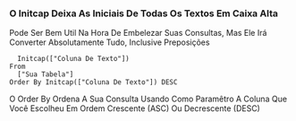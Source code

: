 ### O Initcap Deixa As Iniciais De Todas Os Textos Em Caixa Alta
Pode Ser Bem Util Na Hora De Embelezar Suas Consultas, Mas Ele Irá Converter Absolutamente Tudo, Inclusive Preposições

```Select
  Initcap(["Coluna De Texto"])
From 
  ["Sua Tabela"]
Order By Initcap(["Coluna De Texto"]) DESC
```
O Order By Ordena A Sua Consulta Usando Como Paramêtro A Coluna Que Você Escolheu Em Ordem Crescente (ASC) Ou Decrescente (DESC)
